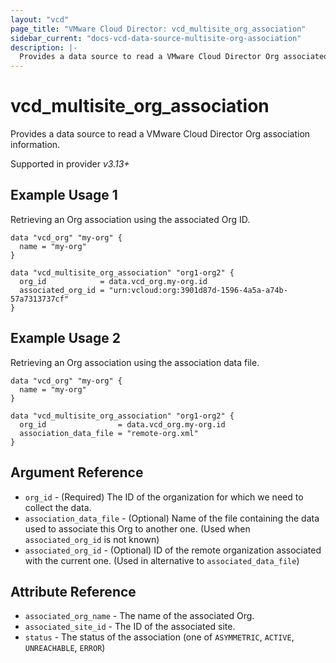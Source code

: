 ```yaml
---
layout: "vcd"
page_title: "VMware Cloud Director: vcd_multisite_org_association"
sidebar_current: "docs-vcd-data-source-multisite-org-association"
description: |-
  Provides a data source to read a VMware Cloud Director Org associated with the current Org.
---
```


# vcd\_multisite\_org\_association

Provides a data source to read a VMware Cloud Director Org association information.

Supported in provider *v3.13+*

## Example Usage 1

Retrieving an Org association using the associated Org ID.

```hcl
data "vcd_org" "my-org" {
  name = "my-org"
}

data "vcd_multisite_org_association" "org1-org2" {
  org_id            = data.vcd_org.my-org.id
  associated_org_id = "urn:vcloud:org:3901d87d-1596-4a5a-a74b-57a7313737cf"
}
```

## Example Usage 2

Retrieving an Org association using the association data file.

```hcl
data "vcd_org" "my-org" {
  name = "my-org"
}

data "vcd_multisite_org_association" "org1-org2" {
  org_id                = data.vcd_org.my-org.id
  association_data_file = "remote-org.xml"
}
```

## Argument Reference

* `org_id` - (Required) The ID of the organization for which we need to collect the data.
* `association_data_file` - (Optional) Name of the file containing the data used to associate this Org to another one.
  (Used when `associated_org_id` is not known)
* `associated_org_id` - (Optional) ID of the remote organization associated with the current one. (Used in alternative to
  `associated_data_file`)


## Attribute Reference

* `associated_org_name` - The name of the associated Org.
* `associated_site_id` - The ID of the associated site.
* `status` - The status of the association (one of `ASYMMETRIC`, `ACTIVE`, `UNREACHABLE`, `ERROR`)

